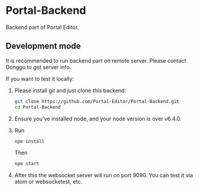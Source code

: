 # Portal-Backend
Backend part of Portal Editor.

## Development mode
It is recommended to run backend part on remote server.
Please contact Donggu to get server info.

If you want to test it locally:
1. Please install git and just clone this backend:
    ```bash
    git clone https://github.com/Portal-Editor/Portal-Backend.git
    cd Portal-Backend
    ```

2. Ensure you've installed node, and your node version is over v6.4.0.
3. Run
    ```bash
    npm install
    ```
    Then
    ```bash
    npm start
    ```
4. After this the websocket server will run on port 9090. You can test it via atom or websocketest, etc.




